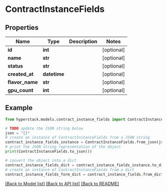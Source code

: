 # ContractInstanceFields


## Properties

Name | Type | Description | Notes
------------ | ------------- | ------------- | -------------
**id** | **int** |  | [optional] 
**name** | **str** |  | [optional] 
**status** | **str** |  | [optional] 
**created_at** | **datetime** |  | [optional] 
**flavor_name** | **str** |  | [optional] 
**gpu_count** | **int** |  | [optional] 

## Example

```python
from hyperstack.models.contract_instance_fields import ContractInstanceFields

# TODO update the JSON string below
json = "{}"
# create an instance of ContractInstanceFields from a JSON string
contract_instance_fields_instance = ContractInstanceFields.from_json(json)
# print the JSON string representation of the object
print(ContractInstanceFields.to_json())

# convert the object into a dict
contract_instance_fields_dict = contract_instance_fields_instance.to_dict()
# create an instance of ContractInstanceFields from a dict
contract_instance_fields_form_dict = contract_instance_fields.from_dict(contract_instance_fields_dict)
```
[[Back to Model list]](../README.md#documentation-for-models) [[Back to API list]](../README.md#documentation-for-api-endpoints) [[Back to README]](../README.md)


